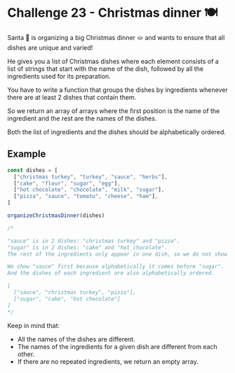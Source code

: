 # Challenge 23 - Christmas dinner 🍽️

Santa 🎅 is organizing a big Christmas dinner 🫓 and wants to ensure that all dishes are unique and varied!

He gives you a list of Christmas dishes where each element consists of a list of strings that start with the name of the dish, followed by all the ingredients used for its preparation.

You have to write a function that groups the dishes by ingredients whenever there are at least 2 dishes that contain them.

So we return an array of arrays where the first position is the name of the ingredient and the rest are the names of the dishes.

Both the list of ingredients and the dishes should be alphabetically ordered.

## Example

```ts
const dishes = [
  ["christmas turkey", "turkey", "sauce", "herbs"],
  ["cake", "flour", "sugar", "egg"],
  ["hot chocolate", "chocolate", "milk", "sugar"],
  ["pizza", "sauce", "tomato", "cheese", "ham"],
]

organizeChristmasDinner(dishes)

/*

"sauce" is in 2 dishes: "christmas turkey" and "pizza".
"sugar" is in 2 dishes: "cake" and "hot chocolate".
The rest of the ingredients only appear in one dish, so we do not show them.

We show "sauce" first because alphabetically it comes before "sugar".
And the dishes of each ingredient are also alphabetically ordered.

[
  ["sauce", "christmas turkey", "pizza"],
  ["sugar", "cake", "hot chocolate"]
]
*/
```

Keep in mind that:

- All the names of the dishes are different.
- The names of the ingredients for a given dish are different from each other.
- If there are no repeated ingredients, we return an empty array.